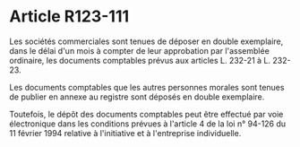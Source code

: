 # Article R123-111

Les sociétés commerciales sont tenues de déposer en double exemplaire, dans le délai d'un mois à compter de leur approbation par l'assemblée ordinaire, les documents comptables prévus aux articles L. 232-21 à L. 232-23.

Les documents comptables que les autres personnes morales sont tenues de publier en annexe au registre sont déposés en double exemplaire.

Toutefois, le dépôt des documents comptables peut être effectué par voie électronique dans les conditions prévues à l'article 4 de la loi n° 94-126 du 11 février 1994 relative à l'initiative et à l'entreprise individuelle.
